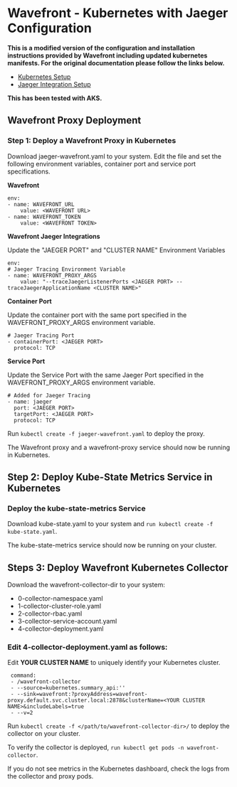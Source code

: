 # Wavefront - Kubernetes with Jaeger Configuration

**This is a modified version of the configuration and installation instructions provided by Wavefront including updated kubernetes manifests. For the original documentation please follow the links below.**

* [Kubernetes Setup](https://try.wavefront.com/integration/kubernetes/setup)
* [Jaeger Integration Setup](https://try.wavefront.com/integration/jaeger/setup)

**This has been tested with AKS.**

## Wavefront Proxy Deployment

### Step 1: Deploy a Wavefront Proxy in Kubernetes
Download jaeger-wavefront.yaml to your system. Edit the file and set the following environment variables, container port and service port specifications.

**Wavefront**

```
env:
- name: WAVEFRONT_URL
    value: <WAVEFRONT URL>
- name: WAVEFRONT_TOKEN
    value: <WAVEFRONT TOKEN>
```

**Wavefront Jaeger Integrations**

Update the "JAEGER PORT" and "CLUSTER NAME" Environment Variables

```
env:
# Jaeger Tracing Environment Variable
- name: WAVEFRONT_PROXY_ARGS
    value: "--traceJaegerListenerPorts <JAEGER PORT> --traceJaegerApplicationName <CLUSTER NAME>"
```

**Container Port**

Update the container port with the same port specified in the WAVEFRONT_PROXY_ARGS environment variable. 

```
# Jaeger Tracing Port
- containerPort: <JAEGER PORT>
  protocol: TCP
```

**Service Port**

Update the Service Port with the same Jaeger Port specified in the WAVEFRONT_PROXY_ARGS environment variable.

```
# Added for Jaeger Tracing
- name: jaeger
  port: <JAEGER PORT>
  targetPort: <JAEGER PORT>
  protocol: TCP
```

Run `kubectl create -f jaeger-wavefront.yaml` to deploy the proxy.

The Wavefront proxy and a wavefront-proxy service should now be running in Kubernetes.

## Step 2: Deploy Kube-State Metrics Service in Kubernetes

### Deploy the kube-state-metrics Service
Download kube-state.yaml to your system and `run kubectl create -f kube-state.yaml`.

The kube-state-metrics service should now be running on your cluster.

## Steps 3: Deploy Wavefront Kubernetes Collector
Download the wavefront-collector-dir to your system:

* 0-collector-namespace.yaml
* 1-collector-cluster-role.yaml
* 2-collector-rbac.yaml
* 3-collector-service-account.yaml
* 4-collector-deployment.yaml

### Edit 4-collector-deployment.yaml as follows:

Edit **YOUR CLUSTER NAME** to uniquely identify your Kubernetes cluster.

```
 command:
 - /wavefront-collector
 - --source=kubernetes.summary_api:''
 - --sink=wavefront:?proxyAddress=wavefront-proxy.default.svc.cluster.local:2878&clusterName=<YOUR CLUSTER NAME>&includeLabels=true
 - --v=2
```

Run `kubectl create -f </path/to/wavefront-collector-dir>/` to deploy the collector on your cluster.

To verify the collector is deployed, `run kubectl get pods -n wavefront-collector`.

If you do not see metrics in the Kubernetes dashboard, check the logs from the collector and proxy pods.